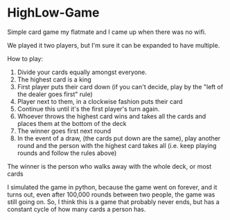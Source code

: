 # HighLow-Game
Simple card game my flatmate and I came up when there was no wifi.

We played it two players, but I'm sure it can be expanded to have multiple.

How to play:
  1. Divide your cards equally amongst everyone.
  2. The highest card is a king
  4. First player puts their card down (if you can't decide, play by the "left of the dealer goes first" rule)
  5. Player next to them, in a clockwise fashion puts their card
  6. Continue this until it's the first player's turn again.
  7. Whoever throws the highest card wins and takes all the cards and places them at the bottom of the deck
  8. The winner goes first next round
  9. In the event of a draw, (the cards put down are the same), play another round and the person with the highest card takes all
     (i.e. keep playing rounds and follow the rules above)
     
The winner is the person who walks away with the whole deck, or most cards

I simulated the game in python, because the game went on forever, and it turns out, even after 100,000 rounds between two people, the game was still going on. So, I think this is a game that probably never ends, but has a constant cycle of how many cards a person has.
